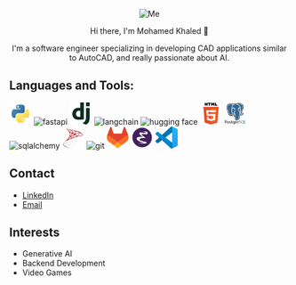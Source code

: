 <p align="center">
<img src="https://media.licdn.com/dms/image/D4D03AQFfEHSroIRh_Q/profile-displayphoto-shrink_800_800/0/1720207003740?e=1728518400&v=beta&t=R-p6sgZOQjdy3UOYAEOy8UcJoWbmTyledNw4xS5SqaQ" alt="Me" width="200" height="200"/>
</p>
<p align="center">
Hi there, I'm Mohamed Khaled 👋
</p>
<p align="center">
I'm a software engineer specializing in developing CAD applications similar to AutoCAD, and really passionate about AI.
</p>

## Languages and Tools:
<p align="left">
  <img src="https://raw.githubusercontent.com/devicons/devicon/master/icons/python/python-original.svg" alt="python" width="40" height="40"/>
  <img src="https://fastapi.tiangolo.com/img/logo-margin/logo-teal.png" alt="fastapi" width="100" height="40"/>
  <img src="https://github.com/devicons/devicon/blob/master/icons/django/django-plain.svg" alt="Django" width="40" height="40"/>
  <img src="https://archive.org/download/github.com-langchain-ai-langchain_-_2023-09-20_11-56-54/cover.jpg" alt="langchain" width="40" height="40"/>
  <img src="https://huggingface.co/front/assets/huggingface_logo-noborder.svg" alt="hugging face" width="40" height="40"/>
  <img src="https://raw.githubusercontent.com/devicons/devicon/master/icons/html5/html5-original-wordmark.svg" alt="html5" width="40" height="40"/>
  <img src="https://raw.githubusercontent.com/devicons/devicon/master/icons/postgresql/postgresql-original-wordmark.svg" alt="postgresql" width="40" height="40"/>
  <img src="https://www.sqlalchemy.org/img/sqla_logo.png" alt="sqlalchemy" width="100" height="40"/>
  <img src="https://github.com/devicons/devicon/blob/master/icons/microsoftsqlserver/microsoftsqlserver-original.svg" alt="msqls" width="40" height="40"/>
  <img src="https://www.vectorlogo.zone/logos/git-scm/git-scm-icon.svg" alt="git" width="40" height="40"/>
  <img src="https://github.com/devicons/devicon/blob/master/icons/gitlab/gitlab-original.svg" alt="gitlab" width="40" height="40"/>
  <img src="https://github.com/devicons/devicon/blob/master/icons/emacs/emacs-original.svg" alt="emacs" width="40" height="40"/>
  <img src="https://github.com/devicons/devicon/blob/master/icons/vscode/vscode-original.svg" alt="vscode" width="40" height="40"/>
</p>


## Contact

- [LinkedIn](https://www.linkedin.com/in/muhammed-khaled-1110/)
- [Email](muhammedkhaled1110@gmail.com)

## Interests

- Generative AI
- Backend Development
- Video Games
